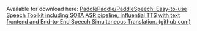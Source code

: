 Available for download here: [PaddlePaddle/PaddleSpeech: Easy-to-use Speech Toolkit including SOTA ASR pipeline, influential TTS with text frontend and End-to-End Speech Simultaneous Translation. (github.com)](https://github.com/PaddlePaddle/PaddleSpeech)

